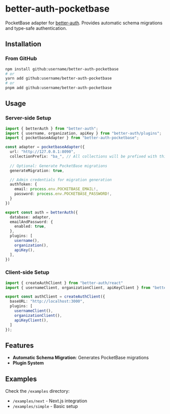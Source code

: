 # better-auth-pocketbase

PocketBase adapter for [better-auth](https://github.com/better-auth). Provides automatic schema migrations and type-safe authentication.

## Installation

### From GitHub
```bash
npm install github:username/better-auth-pocketbase
# or
yarn add github:username/better-auth-pocketbase
# or
pnpm add github:username/better-auth-pocketbase
```

## Usage

### Server-side Setup

```ts
import { betterAuth } from "better-auth";
import { username, organization, apiKey } from "better-auth/plugins";
import { pocketbaseAdapter } from "better-auth-pocketbase";

const adapter = pocketbaseAdapter({
  url: "http://127.0.0.1:8090",
  collectionPrefix: "ba_", // All collections will be prefixed with this
  
  // Optional: Generate PocketBase migrations
  generateMigration: true,

  // Admin credentials for migration generation
  authToken: {
    email: process.env.POCKETBASE_EMAIL!,
    password: process.env.POCKETBASE_PASSWORD!,
  }
})

export const auth = betterAuth({
  database: adapter,
  emailAndPassword: {
    enabled: true,
  },
  plugins: [
    username(),
    organization(),
    apiKey(),
  ],
})
```

### Client-side Setup

```ts
import { createAuthClient } from "better-auth/react"
import { usernameClient, organizationClient, apiKeyClient } from "better-auth/client/plugins"

export const authClient = createAuthClient({
  baseURL: "http://localhost:3000",
  plugins: [
    usernameClient(),
    organizationClient(),
    apiKeyClient(),
  ]
});
```

## Features

- **Automatic Schema Migration**: Generates PocketBase migrations
- **Plugin System**

## Examples

Check the `/examples` directory:

- `/examples/next` - Next.js integration
- `/examples/simple` - Basic setup
